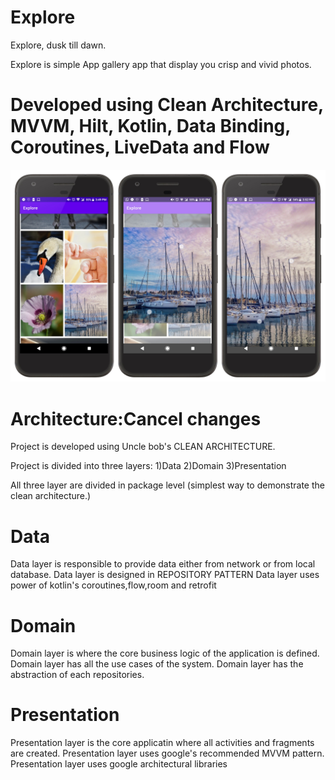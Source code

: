 # Explore
Explore, dusk till dawn.

Explore is simple App gallery app that display you crisp and vivid photos.

# Developed using Clean Architecture, MVVM, Hilt, Kotlin, Data Binding, Coroutines, LiveData and Flow

![image](https://github.com/abdullahHanif/Explore/blob/master/explore_demo.jpg)

# Architecture:Cancel changes
Project is developed using Uncle bob's CLEAN ARCHITECTURE.

Project is divided into three layers:
1)Data
2)Domain
3)Presentation

All three layer are divided in package level (simplest way to demonstrate the clean architecture.)

# Data
Data layer is responsible to provide data either from network or from local database.
Data layer is designed in REPOSITORY PATTERN
Data layer uses power of kotlin's coroutines,flow,room and retrofit

# Domain
Domain layer is where the core business logic of the application is defined.
Domain layer has all the use cases of the system.
Domain layer has the abstraction of each repositories. 

# Presentation
Presentation layer is the core applicatin where all activities and fragments are created.
Presentation layer uses google's recommended MVVM pattern.
Presentation layer uses google architectural libraries



